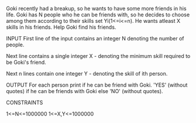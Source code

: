 Goki recently had a breakup, so he wants to have some more friends in his life. Goki has N people who he can be friends with, so he decides to choose among them according to their skills set Yi(1<=i<=n). He wants atleast X skills in his friends.
Help Goki find his friends.

 INPUT
First line of the input contains an integer N denoting the number of people.

Next line contains a single integer X - denoting the minimum skill required to be Goki's friend. 

Next n lines contain one integer Y - denoting the skill of ith person.

OUTPUT
For each person print if he can be friend with Goki. 'YES' (without quotes) if he can be friends with Goki else 'NO' (without quotes).

CONSTRAINTS

1<=N<=1000000
1<=X,Y<=1000000

